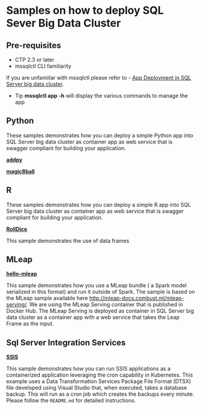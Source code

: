 # Samples on how to deploy SQL Sever Big Data Cluster

## Pre-requisites
* CTP 2.3 or later
* mssqlctl CLI familiarity

If you are unfamiilar with mssqlctl please refer to - [App Deployment in SQL Server big data cluster](https://docs.microsoft.com/en-us/sql/big-data-cluster/big-data-cluster-create-apps?view=sqlallproducts-allversions). 

* Tip 
**mssqlctl app -h** will display the various commands to manage the app


## Python 
These samples demonstrates how you can deploy a simple Python app into SQL Server big data cluster as container app as web service that is swagger compliant for building your application.


__[addpy](addpy/)__

__[magic8ball](magic8ball/)__


## R 
These samples demonstrates how you can deploy a simple R app into SQL Server big data cluster as container app as web service that is swagger compliant for building your application. 

__[RollDice](RollDice/)__

This sample demonstrates the use of data frames

## MLeap 
__[hello-mleap](hello-mleap/)__

This sample demonstrates how you use a MLeap bundle ( a Spark model serialized in this format) and run it outside of Spark. The sample is based on the MLeap sample available here http://mleap-docs.combust.ml/mleap-serving/. We are using the MLeap Serving container that is published in Docker Hub. The MLeap Serving is deployed as container in SQL Server big data cluster as a container app with a web service that takes the Leap Frame as the input.  


## Sql Server Integration Services 
__[SSIS](SSIS/)__

This sample demonstrates how you can run SSIS applications as a containerized application leveraging the cron capability in Kubernetes. This example uses a Data Transformation Services Package File Format (DTSX) file developed using Visual Studio that, when executed, takes a database backup. This will run as a cron job which creates the backups every minute. Please follow the `README.md` for detailed instructions.
